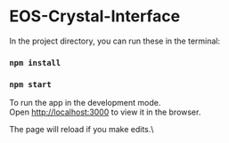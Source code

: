 # EOS-Crystal-Interface
In the project directory, you can run these in the terminal:

### `npm install` 

### `npm start`

To run the app in the development mode.\
Open [http://localhost:3000](http://localhost:3000) to view it in the browser.

The page will reload if you make edits.\
